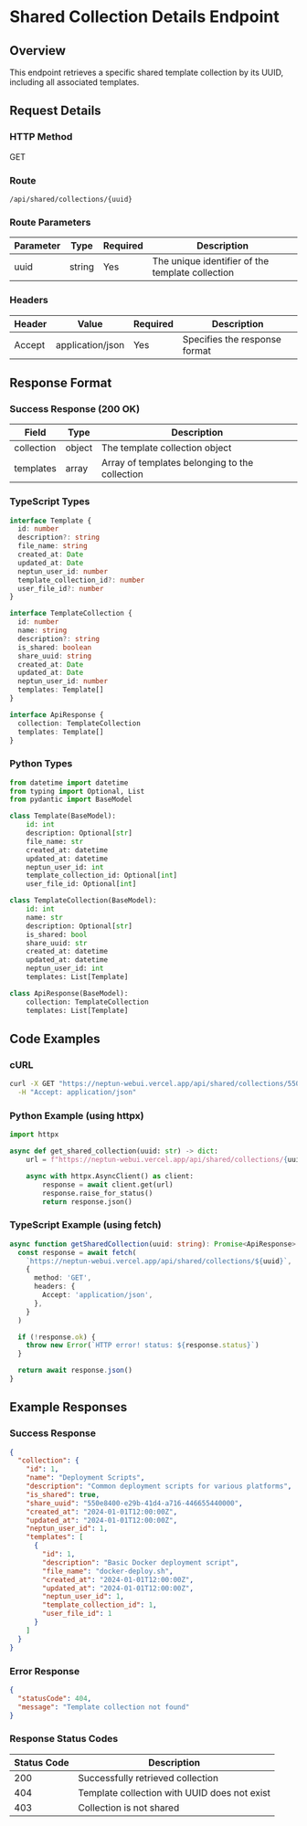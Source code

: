# Shared Collection Details Endpoint

## Overview

This endpoint retrieves a specific shared template collection by its UUID, including all associated templates.

## Request Details

### HTTP Method

GET

### Route

`/api/shared/collections/{uuid}`

### Route Parameters

| Parameter | Type   | Required | Description                                      |
| --------- | ------ | -------- | ------------------------------------------------ |
| uuid      | string | Yes      | The unique identifier of the template collection |

### Headers

| Header | Value            | Required | Description                   |
| ------ | ---------------- | -------- | ----------------------------- |
| Accept | application/json | Yes      | Specifies the response format |

## Response Format

### Success Response (200 OK)

| Field      | Type   | Description                                    |
| ---------- | ------ | ---------------------------------------------- |
| collection | object | The template collection object                 |
| templates  | array  | Array of templates belonging to the collection |

### TypeScript Types

```typescript
interface Template {
  id: number
  description?: string
  file_name: string
  created_at: Date
  updated_at: Date
  neptun_user_id: number
  template_collection_id?: number
  user_file_id?: number
}

interface TemplateCollection {
  id: number
  name: string
  description?: string
  is_shared: boolean
  share_uuid: string
  created_at: Date
  updated_at: Date
  neptun_user_id: number
  templates: Template[]
}

interface ApiResponse {
  collection: TemplateCollection
  templates: Template[]
}
```

### Python Types

```python
from datetime import datetime
from typing import Optional, List
from pydantic import BaseModel

class Template(BaseModel):
    id: int
    description: Optional[str]
    file_name: str
    created_at: datetime
    updated_at: datetime
    neptun_user_id: int
    template_collection_id: Optional[int]
    user_file_id: Optional[int]

class TemplateCollection(BaseModel):
    id: int
    name: str
    description: Optional[str]
    is_shared: bool
    share_uuid: str
    created_at: datetime
    updated_at: datetime
    neptun_user_id: int
    templates: List[Template]

class ApiResponse(BaseModel):
    collection: TemplateCollection
    templates: List[Template]
```

## Code Examples

### cURL

```bash
curl -X GET "https://neptun-webui.vercel.app/api/shared/collections/550e8400-e29b-41d4-a716-446655440000" \
  -H "Accept: application/json"
```

### Python Example (using httpx)

```python
import httpx

async def get_shared_collection(uuid: str) -> dict:
    url = f"https://neptun-webui.vercel.app/api/shared/collections/{uuid}"

    async with httpx.AsyncClient() as client:
        response = await client.get(url)
        response.raise_for_status()
        return response.json()
```

### TypeScript Example (using fetch)

```typescript
async function getSharedCollection(uuid: string): Promise<ApiResponse> {
  const response = await fetch(
    `https://neptun-webui.vercel.app/api/shared/collections/${uuid}`,
    {
      method: 'GET',
      headers: {
        Accept: 'application/json',
      },
    }
  )

  if (!response.ok) {
    throw new Error(`HTTP error! status: ${response.status}`)
  }

  return await response.json()
}
```

## Example Responses

### Success Response

```json
{
  "collection": {
    "id": 1,
    "name": "Deployment Scripts",
    "description": "Common deployment scripts for various platforms",
    "is_shared": true,
    "share_uuid": "550e8400-e29b-41d4-a716-446655440000",
    "created_at": "2024-01-01T12:00:00Z",
    "updated_at": "2024-01-01T12:00:00Z",
    "neptun_user_id": 1,
    "templates": [
      {
        "id": 1,
        "description": "Basic Docker deployment script",
        "file_name": "docker-deploy.sh",
        "created_at": "2024-01-01T12:00:00Z",
        "updated_at": "2024-01-01T12:00:00Z",
        "neptun_user_id": 1,
        "template_collection_id": 1,
        "user_file_id": 1
      }
    ]
  }
}
```

### Error Response

```json
{
  "statusCode": 404,
  "message": "Template collection not found"
}
```

### Response Status Codes

| Status Code | Description                                  |
| ----------- | -------------------------------------------- |
| 200         | Successfully retrieved collection            |
| 404         | Template collection with UUID does not exist |
| 403         | Collection is not shared                     |
